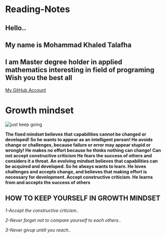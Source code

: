# Reading-Notes
## Hello..
## My name is Mohammad Khaled Talafha 
## I am Master degree holder in applied mathematics interesting in field of programing Wish you the best all
[My GitHub Account](https://github.com/Talafhamohammad)

# Growth mindset 
                                      
                                      
![just keep going](https://theartofliving.com/wp-content/uploads/2018/07/growth-mindset-quotes-thomas-edison.jpg)


**The fixed mindset believes that capabilities cannot be changed or developed! So he wants to appear as an intelligent person! He avoids change or challenges, because failure or error may appear stupid or wrongly! He makes no effort because he thinks nothing can change! Can not  accept constructive criticism He fears the success of others and considers it a threat.
An evolving mindset believes that capabilities can be acquired and developed. So he always wants to learn. He loves challenges and accepts change, and believes that making effort is necessary for development. Accept constructive criticism. He learns from and accepts the success of others**

   ## HOW TO KEEP YOURSELF IN GROWTH MINDSET ##
   
*1-Accept the constructive crticism..* 

*2-Never forget not to compare yourself to each others..* 

*3-Never givup untill you reach..*
